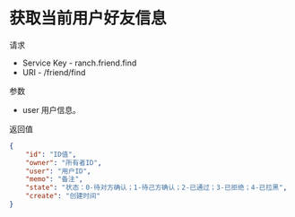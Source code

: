# 获取当前用户好友信息

请求
- Service Key - ranch.friend.find
- URI - /friend/find

参数
- user 用户信息。

返回值
```json
{
    "id": "ID值",
    "owner": "所有者ID",
    "user": "用户ID",
    "memo": "备注",
    "state": "状态：0-待对方确认；1-待己方确认；2-已通过；3-已拒绝；4-已拉黑",
    "create": "创建时间"
}
```
